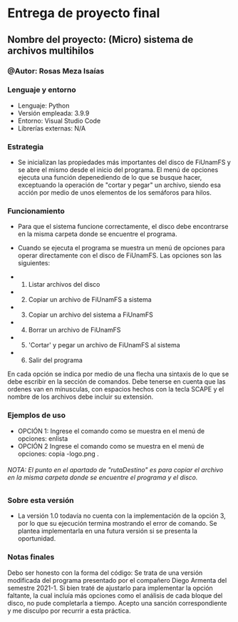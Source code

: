 # Entrega de proyecto final

## Nombre del proyecto: (Micro) sistema de archivos multihilos

### @Autor: Rosas Meza Isaías

### Lenguaje y entorno

- Lenguaje: Python
- Versión empleada: 3.9.9
- Entorno: Visual Studio Code
- Librerías externas: N/A

### Estrategia

- Se inicializan las propiedades más importantes del disco de FiUnamFS y se abre el mismo desde el inicio del programa. El menú de opciones ejecuta una función depenediendo de lo que se busque hacer, exceptuando la operación de "cortar y pegar" un archivo, siendo esa acción por medio de unos elementos de los semáforos para hilos.

### Funcionamiento

* Para que el sistema funcione correctamente, el disco debe encontrarse en la misma carpeta donde se encuentre el programa.

* Cuando se ejecuta el programa se muestra un menú de opciones para operar directamente con el disco de FiUnamFS. Las opciones son las siguientes:
- 1) Listar archivos del disco
- 2) Copiar un archivo de FiUnamFS a sistema
- 3) Copiar un archivo del sistema a FiUnamFS
- 4) Borrar un archivo de FiUnamFS 
- 5) 'Cortar' y pegar un archivo de FiUnamFS al sistema
- 6) Salir del programa

En cada opción se indica por medio de una flecha una sintaxis de lo que se debe escribir en la sección de comandos. Debe tenerse en cuenta que las ordenes van en mínusculas, con espacios hechos con la tecla SCAPE y el nombre de los archivos debe incluir su extensión.

### Ejemplos de uso

* OPCIÓN 1:
		Ingrese el comando como se muestra en el menú de opciones:
		enlista
* OPCIÓN 2
		Ingrese el comando como se muestra en el menú de opciones: 
		copia  -logo.png   .

###### NOTA: El punto en el apartado de "rutaDestino" es para copiar el archivo en la misma carpeta donde se encuentre el programa y el disco.

### Sobre esta versión
- La versión 1.0 todavía no cuenta con la implementación de la opción 3, por lo que su ejecución termina mostrando el error de comando. Se plantea implementarla en una futura versión si se presenta la oportunidad.

### Notas finales
Debo ser honesto con la forma del código: Se trata de una versión modificada del programa presentado por el compañero Diego Armenta del semestre 2021-1. Si bien traté de ajustarlo para implementar la opción faltante, la cual incluía más opciones como el análisis de cada bloque del disco, no pude completarla a tiempo.
Acepto una sanción correspondiente y me disculpo por recurrir a esta práctica.
